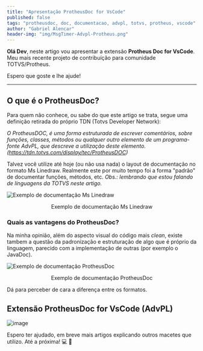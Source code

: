 ```yaml
---
title: "Apresentação ProtheusDoc for VsCode"
published: false
tags: "protheusdoc, doc, documentacao, advpl, totvs, protheus, vscode"
author: "Gabriel Alencar"
header-img: "img/MsgTimer-Advpl-Protheus.png"
---
```


**Olá Dev**, neste artigo vou apresentar a extensão **Protheus Doc for VsCode**. Meu mais recente projeto de contribuíção para comunidade TOTVS/Protheus.

Espero que goste e lhe ajude!

---

## O que é o ProtheusDoc?

Para quem não conhece, ou sabe do que este artigo se trata, segue uma definição retirada do próprio TDN (Totvs Developer Network):

<cite> O ProtheusDOC, é uma forma estruturada de escrever comentários, sobre funções, classes, métodos ou qualquer outro elemento de um programa-fonte AdvPL, que descreve a utilização deste elemento. (https://tdn.totvs.com/display/tec/ProtheusDOC)</cite>

Talvez você utilize até hoje (ou não usa nada) o layout de documentação no formato Ms Linedraw. Realmente este por muito tempo foi a forma "padrão" de documentar funções, métodos, etc. *Obs.: lembrando que estou falando de linguagens da TOTVS neste artigo.*

![Exemplo de documentação Ms Linedraw](https://user-images.githubusercontent.com/10109480/73373947-2c111280-4298-11ea-89c8-138e01cd7ce8.png)
<center>Exemplo de documentação Ms Linedraw</center>

### Quais as vantagens do ProtheusDoc?

Na minha opinião, além do aspecto visual do código mais *clean*, existe tambem a questão da padronização e estruturação de algo que é próprio da linguagem, parecido com a implementação de outras (por exemplo o JavaDoc).

![Exemplo de documentação ProtheusDoc](https://user-images.githubusercontent.com/10109480/73375044-f79e5600-4299-11ea-91c7-bfe3a8769b5f.png)
<center>Exemplo de documentação ProtheusDoc</center>

Dá para perceber de cara a diferença entre os formatos.

## Extensão ProtheusDoc for VsCode (AdvPL)

![image](https://user-images.githubusercontent.com/10109480/73375527-ac387780-429a-11ea-87b4-23681be51cbf.png)




Espero ter ajudado, em breve mais artigos explicando outros macetes que utilizo. Até a próxima! :computer: :wave: